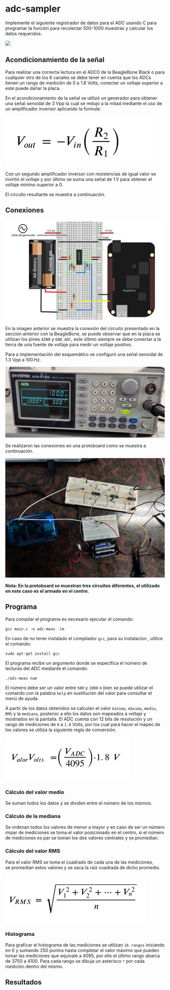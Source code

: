 # adc-sampler

Implemente el siguiente registrador de datos para el ADC usando C para programar la función para recolectar 500-1000 muestras y calcular los datos requeridos.

![](./adc.001.jpeg)

## Acondicionamiento de la señal

Para realizar una correcta lectura en el ADC0 de la BeagleBone Black o para cualquier otro de los 6 canales se debe tener en cuenta que los ADCs tienen un rango de medición de 0 a 1.8 Volts, conectar un voltaje superior a este puede dañar la placa.


En el acondicionamiento de la señal se utilizó un generador para obtener una señal senoidal de 3 Vpp la cual se redujo a la mitad mediante el uso de un amplificador inversor aplicando la formula:

![](./formula_inversor.png)

Con un segundo amplificador inversor con resistencias de igual valor se invirtió el voltaje y por último se suma una señal de 1 V para obtener el voltaje mínimo superior a 0.

El circuito resultante se muestra a continuación.

## Conexiones 


![](./conexion.jpeg)

En la imagen anterior se muestra la conexión del circuito presentado en la sección anterior con la BeagleBone, se puede observar que en la placa se utilizan los pines `AIN0` y `GND_ADC`, este último siempre se debe conectar a la tierra de una fuente de voltaje para medir un voltaje positivo.

Para a implementación del esquemático se configuró una señal senoidal de 1.3 Vpp a 100 Hz. 

![](./generador.jpeg)

Se realizaron las conexiones en una protoboard como se muestra a continuación. 

![](/armado.jpeg)

**Nota: En la protoboard se muestran tres circuitos diferentes, el utilizado en este caso es el armado en el centro.**

## Programa
Para compilar el programa es necesario ejecutar el comando: 
```
gcc main.c -o adc-meas -lm
```
En caso de no tener instalado el compilador `gcc`, para su instalacion , utilice el comando:
``` 
sudo apt-get install gcc
```
El programa recibe un argumento donde se especifica el número de lecturas del ADC mediante el comando:
```
./adc-meas num
```
El número debe ser un valor entre `500` y `1000` o bien se puede utilizar el comando con la palabra `help` en sustitución del valor para consultar el menú de ayuda.

A partir de los datos obtenidos se calculan el valor `mínimo`, `máximo`, `medio`, `RMS` y la `mediana`, posterior a ello los datos son mapeados a voltaje y mostrados en la pantalla.
El ADC cuenta con 12 bits de resolución y un rango de mediciones de `0` a `1.8` Volts, por los cual para hacer el mapeo de los valores se utiliza la siguiente regla de conversión.

![](./voltADC.png)

### Cálculo del valor medio
Se suman todos los datos y se dividen entre el número de los mismos.

### Cálculo de la mediana
Se ordenan todos los valores de menor a mayor y en caso de ser un número impar de mediciones se toma el valor posicionado en el centro, si el número de mediciones es par se toman los dos valores centrales y se promedian.

### Cálculo del valor RMS
Para el valor RMS se toma el cuadrado de cada una de las mediciones, se promedian estos valores y se saca la raíz cuadrada de dicho promedio.

![](./rms.png)

### Histograma
Para graficar el histograma de las mediciones se utilizan `16 rangos` iniciando en 0 y sumando 250 puntos hasta completar el valor máximo que pueden tomar las mediciones que equivale a 4095, por ello el último rango abarca de 3750 a 4100. Para cada rango se dibuja un asterisco `*` por cada medición dentro del mismo.

## Resultados

